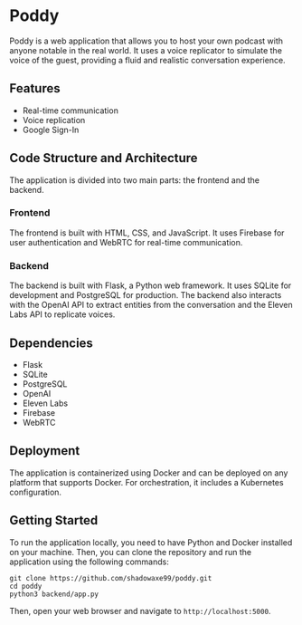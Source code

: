 # Poddy

Poddy is a web application that allows you to host your own podcast with anyone notable in the real world. It uses a voice replicator to simulate the voice of the guest, providing a fluid and realistic conversation experience.

## Features

- Real-time communication
- Voice replication
- Google Sign-In

## Code Structure and Architecture

The application is divided into two main parts: the frontend and the backend.

### Frontend

The frontend is built with HTML, CSS, and JavaScript. It uses Firebase for user authentication and WebRTC for real-time communication.

### Backend

The backend is built with Flask, a Python web framework. It uses SQLite for development and PostgreSQL for production. The backend also interacts with the OpenAI API to extract entities from the conversation and the Eleven Labs API to replicate voices.

## Dependencies

- Flask
- SQLite
- PostgreSQL
- OpenAI
- Eleven Labs
- Firebase
- WebRTC

## Deployment

The application is containerized using Docker and can be deployed on any platform that supports Docker. For orchestration, it includes a Kubernetes configuration.

## Getting Started

To run the application locally, you need to have Python and Docker installed on your machine. Then, you can clone the repository and run the application using the following commands:

```
git clone https://github.com/shadowaxe99/poddy.git
cd poddy
python3 backend/app.py
```

Then, open your web browser and navigate to `http://localhost:5000`.